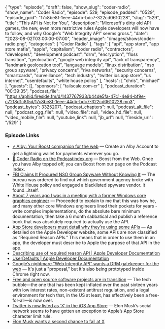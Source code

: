{
  "type": "episode",
  "draft": false,
  "show_slug": "coder-radio",
  "show_name": "Coder Radio",
  "episode": 529,
  "episode_padded": "0529",
  "episode_guid": "17c8be8f-1eee-44db-bdc7-322cd0610228",
  "slug": "529",
  "title": "This API is Not for You",
  "description": "Microsoft's dirty old API games, the new, even more restrictive rules Apple developers will now have to follow, and why Google's \"Web Integrity API\" seems gross.",
  "date": "2023-08-02T03:00:00-07:00",
  "header_image": "/images/shows/coder-radio.png",
  "categories": [
    "Coder Radio"
  ],
  "tags": [
    "api",
    "app store",
    "app store mafia",
    "apple",
    "capitalism",
    "coder radio",
    "contractors",
    "developers",
    "development podcast",
    "drm",
    "encryption",
    "floss transition",
    "geolocation",
    "google web integrity api",
    "lack of transparency",
    "landmark geolocation tool",
    "language models",
    "linux distribution",
    "nso group spyware",
    "privacy concerns",
    "riva networks",
    "security concerns",
    "smartcards",
    "surveillance",
    "tech industry",
    "twitter ios app store",
    "us internet",
    "userdefaults",
    "white house policy"
  ],
  "hosts": [
    "chris",
    "michael"
  ],
  "guests": [],
  "sponsors": [
    "tailscale.com-cr"
  ],
  "podcast_duration": "00:39:35",
  "podcast_file": "https://aphid.fireside.fm/d/1437767933/b44de5fa-47c1-4e94-bf9e-c72f8d1c8f5d/17c8be8f-1eee-44db-bdc7-322cd0610228.mp3",
  "podcast_bytes": 33252071,
  "podcast_chapters": null,
  "podcast_alt_file": null,
  "podcast_ogg_file": null,
  "video_file": null,
  "video_hd_file": null,
  "video_mobile_file": null,
  "youtube_link": null,
  "jb_url": null,
  "fireside_url": "/529"
}


### Episode Links

  * [⚡ Alby: Your Boost companion for the web](https://getalby.com/ "⚡ Alby: Your Boost companion for the web") — Create an Alby Account to get a lightning wallet for payments wherever you go. 
  * [🎉 Coder Radio on the Podcastindex.org](https://podcastindex.org/podcast/487548 "🎉 Coder Radio on the Podcastindex.org") — Boost from the Web. Once you have Alby topped off, you can Boost from our page on the Podcast Index.
  * [FBI Claims It Procured NSO Group Spyware Without Knowing It](https://gizmodo.com/fbi-nso-group-landmark-riva-networks-christopher-wray-1850693884 "FBI Claims It Procured NSO Group Spyware Without Knowing It") — The bureau was ordered to find out which government agency broke with White House policy and engaged a blacklisted spyware vendor. It found...itself.
  * [About 7 years ago I was in a meeting with a former Windows core graphics engineer](https://news.ycombinator.com/item?id=36953592 "About 7 years ago I was in a meeting with a former Windows core graphics engineer") — Proceeded to explain to me that this was how he, and many other core Windows engineers lined their pockets for years - write complex implementations, do the absolute bare minimum documentation, then take a 6 month sabbatical and publish a reference book that was absolutely required to actually use the API.
  * [App Store developers must detail why they're using some APIs](https://9to5mac.com/2023/07/27/app-store-describe-app-api/ "App Store developers must detail why they're using some APIs") — As detailed on the Apple Developer website, some APIs are now classified as “Required Reason APIs.” This means that in order to use them in an app, the developer must describe to Apple the purpose of that API in the app.
  * [Describing use of required reason API | Apple Developer Documentation](https://developer.apple.com/documentation/bundleresources/privacy_manifest_files/describing_use_of_required_reason_api "Describing use of required reason API | Apple Developer Documentation")
  * [UserDefaults | Apple Developer Documentation](https://developer.apple.com/documentation/foundation/userdefaults "UserDefaults | Apple Developer Documentation")
  * [Google’s nightmare “Web Integrity API” wants a DRM gatekeeper for the web](https://arstechnica.com/gadgets/2023/07/googles-web-integrity-api-sounds-like-drm-for-the-web/ "Google’s nightmare “Web Integrity API” wants a DRM gatekeeper for the web") — It's just a "proposal," but it's also being prototyped inside Chrome right now.
  * [Free and open source software projects are in transition](https://www.baldurbjarnason.com/2023/the-floss-transition/ "Free and open source software projects are in transition") — The tech bubble—the one that has been kept inflated over the past sixteen years with low interest rates, non-existent antitrust regulation, and a legal environment for tech that, in the US at least, has effectively been a free-for-all—is now over. 
  * [Twitter is now listed as ‘X’ in the iOS App Store](https://www.theverge.com/2023/7/31/23813883/twitter-x-ios-app-store-iphone-apple-elon-musk "Twitter is now listed as ‘X’ in the iOS App Store") — Elon Musk’s social network seems to have gotten an exception to Apple’s App Store character limit rule.
  * [Elon Musk wants a second chance to fail at X](https://www.theverge.com/23814989/elon-musk-banking-x-paypal "Elon Musk wants a second chance to fail at X")


